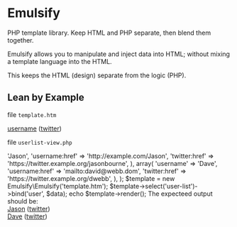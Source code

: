 Emulsify
===
PHP template library. Keep HTML and PHP separate, then blend them together.

Emulsify allows you to manipulate and inject data into HTML; without mixing a template language into the HTML.

This keeps the HTML (design) separate from the logic (PHP).

Lean by Example
---
file <code>template.htm</code>
   <!DOCTYPE html>
   <html>
      <body>
         <div id="user-list">
            <div class="user">
               <a href="#" class="username">username</a> (<a href="#" class="twitter">twitter</a>)
            </div>
         </div>
      </body>
   </html>

file <code>userlist-view.php</code>
   <?php

   require 'emulsify.php';

   $data = array(
      array(
         'username' => 'Jason',
         'username:href' => 'http://example.com/Jason',
         'twitter:href' => 'https://twitter.example.org/jasonbourne',
      ),
      array(
         'username' => 'Dave',
         'username:href' => 'mailto:david@webb.dom',
         'twitter:href' => 'https://twitter.example.org/dwebb',
      ),
   );

   $template = new Emulsify\Emulsify('template.htm');
   $template->select('user-list')->bind('user', $data);
   echo $template->render();

The expecteed output should be:
   <!DOCTYPE html>
   <html>
      <body>
         <div id="user-list">
            <div class="user">
               <a href="http://example.com/Jason" class="username">Jason</a> (<a href="https://twitter.example.org/jasonbourne" class="twitter">twitter</a>)
            </div>
            <div class="user">
               <a href="mailto:david@webb.dom" class="username">Dave</a> (<a href="https://twitter.example.org/dwebb" class="twitter">twitter</a>)
            </div>
         </div>
      </body>
   </html>
